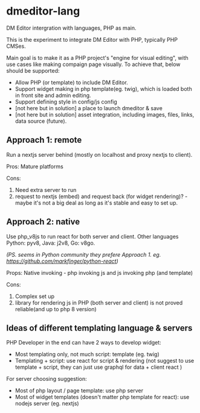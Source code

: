 # dmeditor-lang
DM Editor intergration with languages, PHP as main.


This is the experiment to integrate DM Editor with PHP, typically PHP CMSes. 

Main goal is to make it as a PHP project's "engine for visual editing", with use cases like making compaign page visually. To achieve that, below should be supported:

- Allow PHP (or template) to include DM Editor.
- Support widget making in php template(eg. twig), which is loaded both in front site and admin editing.
- Support defining style in config/js config
- [not here but in solution] a place to launch dmeditor & save
- [not here but in solution] asset integration, including images, files, links, data source (future).

Approach 1: remote
------
Run a nextjs server behind (mostly on localhost and proxy nextjs to client).

Pros: 
Mature platforms

Cons: 
1) Need extra server to run
2) request to nextjs (embed) and request back (for widget rendering)? - maybe it's not a big deal as long as it's stable and easy to set up.



Approach 2: native
------
Use php_v8js to run react for both server and client. Other languages Python: pyv8, Java: j2v8, Go: v8go. 

*(PS. seems in Python community they prefere Approach 1. eg. https://github.com/markfinger/python-react)*

Props:
Native invoking - php invoking js and js invoking php (and template)

Cons: 
1) Complex set up
2) library for rendering js in PHP (both server and client) is not proved reliable(and up to php 8 version)
 

Ideas of different templating language & servers
-----
PHP Developer in the end can have 2 ways to develop widget:

- Most templating only, not much script: template (eg. twig)
- Templating + script: use react for script & rendering (not suggest to use template + script, they can just use graphql for data + client react )

For server choosing suggestion:

- Most of php layout / page template: use php server
- Most of widget templates (doesn't matter php template for react): use nodejs server (eg. nextjs)


